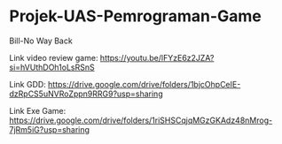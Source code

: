# Projek-UAS-Pemrograman-Game
Bill-No Way Back

Link video review game: https://youtu.be/lFYzE6z2JZA?si=hVUthDOh1oLsRSnS

Link GDD: https://drive.google.com/drive/folders/1bjcOhpCeIE-dzRpCS5uNVRoZppn9RRG9?usp=sharing

Link Exe Game: https://drive.google.com/drive/folders/1riSHSCqjqMGzGKAdz48nMrog-7jRm5iG?usp=sharing
